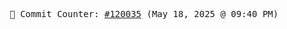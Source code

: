 <p align="center">
    <samp>
        📮 Commit Counter: <a href="https://github.com/Javascript-void0/Javascript-void0/commits/main">#120035</a> (May 18, 2025 @ 09:40 PM)
    </samp>
</p>